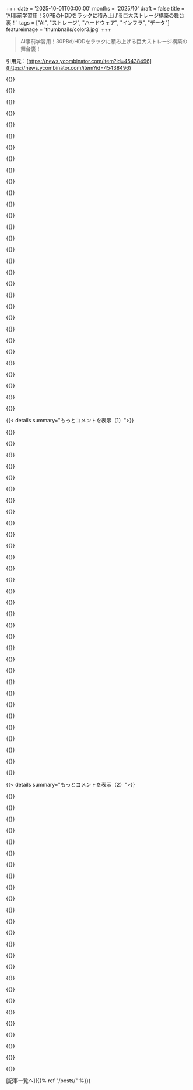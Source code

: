 +++
date = '2025-10-01T00:00:00'
months = '2025/10'
draft = false
title = 'AI事前学習用！30PBのHDDをラックに積み上げる巨大ストレージ構築の舞台裏！'
tags = ["AI", "ストレージ", "ハードウェア", "インフラ", "データ"]
featureimage = 'thumbnails/color3.jpg'
+++

> AI事前学習用！30PBのHDDをラックに積み上げる巨大ストレージ構築の舞台裏！

引用元：[https://news.ycombinator.com/item?id=45438496](https://news.ycombinator.com/item?id=45438496)




{{<matomeQuote body="Discordのブログ記事も面白かったよ。特に、ワールドカップのゴールが監視グラフに表示されて、それを口実に会議中にサッカーを見てたって話は最高だね！「システムパフォーマンスを積極的に監視してたんだ！」って言い訳してたんだって。Discordのメッセージ保存量が1PB未満っていう話も、ノードサイズから計算すると708TBとか648TBになるみたいだよ。<br>https://discord.com/blog/how-discord-stores-trillions-of-mes..." userName="lucb1e" createdAt="2025/10/01 22:22:35" color="#38d3d3">}}




{{<matomeQuote body="うん、その数字（Discordのストレージ量）には画像添付も含まれてるか確信はなかったんだよね。でも、大規模なテキストデータ処理の参考値としては、少なくともだいたい合ってると思うよ。" userName="g413n" createdAt="2025/10/02 15:11:18" color="">}}




{{<matomeQuote body="素晴らしい記事だね！技術的な詳細も全部最高だよ。コロケーションスペースをどうやって確保したのか気になるんだけど、ブローカーを使ったの？それと、価格交渉はした？もししたなら、最初の見積もりと最終的に支払った金額でどれくらいの差があったか教えてほしいな。" userName="jonas21" createdAt="2025/10/01 16:20:59" color="#ff33a1">}}




{{<matomeQuote body="SFとFremontにあるコロケーションスペースのほぼ全てに見積もりを依頼したよ。見積もり価格と実際に支払った金額には違いはなかったけど、契約条件や一回限りの費用については交渉したんだ。" userName="nee1r" createdAt="2025/10/01 16:25:20" color="#45d325">}}




{{<matomeQuote body="見積もりを公開するのを検討してほしいな。コロケーションの名前を伏せてもいいからさ。" userName="toomuchtodo" createdAt="2025/10/02 17:17:21" color="">}}




{{<matomeQuote body="楽しい記事だったよ、作者さんありがとう！でも、こういうワクワクするような記事には、いつももっと写真があると嬉しいな！" userName="Scramblejams" createdAt="2025/10/01 21:47:59" color="">}}




{{<matomeQuote body="もし作者さんたちがコメントしてくれるなら、「Standard Intelligence PBC」が何をしているのか聞きたいな。公益法人なの？一体何を開発してるの？" userName="echelon" createdAt="2025/10/01 21:53:13" color="#785bff">}}




{{<matomeQuote body="うん、もっと写真を入れたかったんだよ！！だから最近、Sony A7IIIを買って、こういう楽しい瞬間をもっと撮れるようにしたんだ。僕たちは、コンピュータの動作モデルをゼロから事前学習させてるんだ。だから事前学習用データクラスターが必要なんだよね。AGIは公共の利益のために作るのが重要だと考えてるから、うちの会社は公益法人なんだ。コンピュータで行われる多くの作業を自動化する計画もあるよ！" userName="nee1r" createdAt="2025/10/01 23:04:16" color="#785bff">}}




{{<matomeQuote body="「最高のカメラは、いつもあなたが持ってるカメラだ。」っていう名言があるよね！次の構築記事も楽しみにしてるよ！" userName="Scramblejams" createdAt="2025/10/01 23:08:35" color="">}}




{{<matomeQuote body="多くのコロケーション施設は写真撮影を禁止してるんだ。" userName="kid64" createdAt="2025/10/02 16:09:16" color="">}}




{{<matomeQuote body="Hetznerのsx135を使えば、1TBあたり月1ドルくらいでいけるよ。8個の22TBでRAIDZ1構成の140TBが240ユーロだね。200台借りればもっと安くなるかも。リスクは誰かが引き受けてくれるから、夜も安心して眠れるよ。" userName="yread" createdAt="2025/10/01 18:37:54" color="#ff5733">}}




{{<matomeQuote body="将来的にはHetznerみたいなサービスを使う可能性は十分あるね。融資や構築、あるいはその両方を切り離して、ソフトだけ担当するって契約も検討中だよ。HetznerはCPUクオータで苦労したし、ヨーロッパは避けたいけど、自分たちでやれることを示したら、地元で似たような条件で良い見積もりをもらえたんだ。" userName="g413n" createdAt="2025/10/01 19:03:09" color="#ff5733">}}




{{<matomeQuote body="Hetznerはちゃんとした用途には使えないよ。大抵、濫用だって言って、何の通知もなくデータを全部消されちゃう可能性が高いからね。" userName="mx7zysuj4xew" createdAt="2025/10/01 21:52:07" color="">}}




{{<matomeQuote body="全くその通り！Hetznerはどんな理由であっても、動いてるものを問答無用で消しちゃうからね。サポートも信じられないくらいひどいよ。" userName="fapjacks" createdAt="2025/10/02 14:39:31" color="">}}




{{<matomeQuote body="HetznerはSFに拠点がないと思うんだ。他の機器がある都市の外に接続する必要があるなら、100ギガビットの接続はあまり意味ないんじゃないかな。でも、ピアリングが改善されて、俺の考えが古いだけかもしれないけどね。" userName="nodja" createdAt="2025/10/01 18:52:53" color="">}}




{{<matomeQuote body="大丈夫だよ。光ファイバーの中を伝わる光の速度は、昔も今も変わらず遅いんだ。" userName="fuzzylightbulb" createdAt="2025/10/01 21:09:34" color="">}}




{{<matomeQuote body="君の計算は合ってないよ。最小限の冗長性を持たせても、だいたい1TBあたり月2ドルくらいになるはずだ。" userName="lostmsu" createdAt="2025/10/03 18:21:20" color="">}}




{{<matomeQuote body="データを保管するだけならかなり安いけど、トレーニングやネットワークのセットアップがよく分からないな。GPUを同じ場所に置かないってコメントを見たんだけど、それじゃあサイト間で100Gbps回線を使って全トレーニングをやるの？プレトレーニング中に完全にボトルネックにならない？" userName="boulos" createdAt="2025/10/01 16:15:41" color="#38d3d3">}}




{{<matomeQuote body="30PBを100Gbpsで送ると1ヶ月くらいかかるけど、4回線なら1週間だね。最初のトレーニングとアレイの初期ロードを重ねて、データが利用可能になり次第トレーニングできるから、トレーニング実行としては許容範囲だと思うよ。データの前処理は、書き込む前にストレージサイトかトレーニングGPU上でやるのは当然だよね。" userName="cornholio" createdAt="2025/10/02 11:04:54" color="#45d325">}}




{{<matomeQuote body="うちのGPUクラスターは現状100ギガリンクしか使ってないけど、スケールするにつれて帯域幅とストレージは拡張するつもりだよ。コロケーションに4090をいっぱい置いてて、データ分割のための埋め込み計算とかにめっちゃ役立ってるのは特筆すべき点かな。" userName="g413n" createdAt="2025/10/01 16:49:07" color="#38d3d3">}}




{{<matomeQuote body="GPUマシンをコロケーションに置かないって決めたのはどういう経緯だったの？電力コストが高すぎたとか？それともストレージ用よりGPUマシンの方が物理的にアクセスする必要があるって考えたの？" userName="mwambua" createdAt="2025/10/01 19:06:19" color="">}}




{{<matomeQuote body="この仕事の前にsfcomputeで働いてた時、H100の電力密度に業界が慣れてなくて、データセンターが文字通り火事になるのを何度も見たよ。うちのトレーニングチップはJBODみたいに標準的なパッケージじゃないんだ。" userName="g413n" createdAt="2025/10/01 20:29:25" color="#45d325">}}




{{<matomeQuote body="コンピューターを分散させる、つまりラックを全部埋めずに半分だけ使うって簡単な選択肢じゃないのかな？うちの隣のGPUクラスターは、1つのラックに64A入れられないから、2つのラックに32Aずつ入れてるよ。（230V 3相）" userName="Symbiote" createdAt="2025/10/01 21:57:56" color="#38d3d3">}}




{{<matomeQuote body="ほとんどのデータセンターでは、ラックのスペースは通常高値で取引されてるんだよね。" userName="pixl97" createdAt="2025/10/01 22:29:12" color="">}}




{{<matomeQuote body="僕の情報は古いかもしれないけど、電力密度ってめちゃくちゃ上がってる。多くのデータセンターはスペースは十分あっても、電力があんまりないんじゃないかな。昔の低電力密度向けに設計された建物に、そんなにたくさんの電力供給や冷却を後付けできるわけないしね。" userName="toast0" createdAt="2025/10/02 07:21:50" color="#45d325">}}




{{<matomeQuote body="これは僕の経験と同じだね。うちは42Uラックに8台のマシンしか入れられないよ。だって、ラックにもっと電力回路を供給できないんだから。" userName="tempest_" createdAt="2025/10/02 13:40:01" color="#ff33a1">}}




{{<matomeQuote body="うん、うちの場合もそうだったよ。" userName="g413n" createdAt="2025/10/02 15:14:38" color="">}}




{{<matomeQuote body="データセンターがラックに、安全に使える以上の電力を供給してるらしいことに、むしろ驚きだね。" userName="Symbiote" createdAt="2025/10/01 22:39:21" color="">}}




{{<matomeQuote body="計算に関する話も続編として聞きたいな。どこでやってるの？そのデータを処理するのにどれくらいのGPUが必要なの？とか。すごく面白くて新鮮な記事だったよ。いつものtf applyしてニヤニヤしながら電話するだけって感じより、シリコンバレーってこういうことなんだって感じがする。" userName="lemonlearnings" createdAt="2025/10/01 22:49:20" color="#ff5733">}}




{{<matomeQuote body="この規模ならAWSとかCloudFlareに限らず、どのクラウドプロバイダとも個別価格交渉できるよ。S3でも0.5PBくらいから交渉可能。DIYよりクラウドが絶対安いとは言わないけど、クラウドの定価とeBayの機材＋無料労働（ピザ代除く）を比べるのは公平じゃないよね。" userName="coleca" createdAt="2025/10/01 19:05:48" color="#785bff">}}




{{< details summary="もっとコメントを表示（1）">}}

{{<matomeQuote body="AWSではegress費用がネックで、交渉しても譲らなかったから、AIトレーニングには全然使えないんだよね。CloudFlareのプライベート価格は、マネージドのオブジェクトストレージとしてはかなり安い方だと思う。自分たちでホストする能力があるから交渉力もつくしね。マネージドのバケット製品は、シンプルな事前学習データ保存にはオーバースペック。Glacierはアーカイブには良いけど、ML用には現状、似たようなものが無いんだ。" userName="g413n" createdAt="2025/10/01 19:15:54" color="#ff33a1">}}




{{<matomeQuote body="どんなディールの話？50%以上の割引とか？" userName="epistasis" createdAt="2025/10/02 01:02:11" color="">}}




{{<matomeQuote body="AWSとかクラウドサービスでは、購入規模によっては50%以上の割引も全然いけるよ。" userName="master_crab" createdAt="2025/10/02 11:21:49" color="#785bff">}}




{{<matomeQuote body="最低0.5PBのボリュームじゃ無理だよ。10PBでも、ストレージのコミット割引が50%に近くなんてならない。せいぜい10～20%くらいじゃないかな。" userName="oasisbob" createdAt="2025/10/02 18:10:55" color="#785bff">}}




{{<matomeQuote body="ドライブのラック設置を手伝えて楽しかったよ！大量のデータって最高だね :P" userName="archmaster" createdAt="2025/10/01 16:29:04" color="">}}




{{<matomeQuote body="手伝ってくれてありがとう！！！" userName="nee1r" createdAt="2025/10/01 16:38:02" color="">}}




{{<matomeQuote body="ディスクの故障率の話がないね？数ヶ月経ってどうなってるか気になるな。" userName="g413n" createdAt="2025/10/01 15:08:18" color="">}}




{{<matomeQuote body="以前も話したけど、複数ディスクアレイを立ち上げた時、大量のドライブ故障があったんだ。金曜の午後にラックに設置して、週末にRAIDアレイのストライプが終わった後で読み書きするシェルスクリプトをサッと書いた。ログもなくて、ただの.shファイルだったんだけどね。月曜に出社したら、全てのアレイで大規模な故障が！ストライプ中かストレステスト中か分からず、故障率は50%近く。工場出荷時の不良品で、うちのベンダーの他の顧客も文句言ってたよ。全部メーカーが交換してくれた。生産投入が遅れただけ。その後、次の職場に移るまでの12ヶ月間は一つも壊れなかったな。" userName="dylan604" createdAt="2025/10/01 17:37:21" color="#45d325">}}




{{<matomeQuote body="へえ、10年間のディスクライフサイクルを通してストレージを管理する問題に対する、うまい解決策だね。" userName="jeffrallen" createdAt="2025/10/01 18:13:01" color="">}}




{{<matomeQuote body="ディスク故障率は昔と比べてすごく減ったね。10年前は毎週何十枚も交換してたけど、今はめったに見ないから驚きだよ。BackblazeのHDD統計を見れば十分って感じだね。" userName="bayindirh" createdAt="2025/10/01 15:29:13" color="#785bff">}}




{{<matomeQuote body="Backblazeの年間故障率は1.36%で、2,400台のドライブなら年間約32台が故障する計算だね。追加の設備投資も年間で約4,000ドルだから、ほとんど気にならないレベルだよ。参照元：https://www.backblaze.com/cloud-storage/resources/hard-drive..." userName="gordonhart" createdAt="2025/10/01 16:13:45" color="#ff5733">}}




{{<matomeQuote body="彼らが使ってるのは中古ドライブだから、Backblazeの報告よりも故障率は高くなるんじゃないかな。仕様には2,400台のドライブで、ほとんどが12TBの中古エンタープライズドライブって書いてあったよ。" userName="joering2" createdAt="2025/10/01 17:45:01" color="#38d3d3">}}




{{<matomeQuote body="ディスクの故障はU字曲線になることが多いから、一概には言えないよ。中古ドライブを買うことで、初期の故障率が高い部分を回避できるメリットもあるんだ。大抵のドライブは、寿命による高い故障率が出る前に型落ちになるだろうしね。" userName="antisthenes" createdAt="2025/10/01 22:02:28" color="#ff5c5c">}}




{{<matomeQuote body="輸送によるストレスで、初期の故障率はやっぱり高くなるんじゃないかな。それに、中古のエンタープライズドライブはSMARTデータが消去されてたり、故障寸前で引退させられたものもあるだろうから、注意が必要だね。" userName="toast0" createdAt="2025/10/02 07:28:17" color="#38d3d3">}}




{{<matomeQuote body="ドライブを物理的に動かすと、故障のU字曲線がリセットされがちだよ。その過程で一部は損傷する可能性もあるね。" userName="dist-epoch" createdAt="2025/10/02 09:38:25" color="">}}




{{<matomeQuote body="彼らが中古のエンタープライズドライブを使ってるって言ってたけど、コストを抑えたい気持ちはわかるけど、将来的に高くつくミスになるんじゃないかな。個人的にホームクラスターで中古ドライブを使ってみて、パフォーマンスのばらつきが大きすぎてすぐに諦めた経験があるよ。" userName="cjaackie" createdAt="2025/10/01 15:38:48" color="#ff5733">}}




{{<matomeQuote body="たしか、ドライブって「最初のうちに故障するか」、「寿命の終わりに故障するか」のどっちかが多いんだよね。だから中古ドライブを買うのは、初期故障するであろうものを選別済みってことで、そこまで悪いアイデアじゃない気がするんだ。もちろん、俺が何言ってるか全然わかってないけどね。" userName="jms55" createdAt="2025/10/01 15:54:30" color="">}}




{{<matomeQuote body="ハードウェア業界では、この現象を「バスタブ曲線」って呼んでるんだよ。" userName="dboreham" createdAt="2025/10/01 18:16:16" color="#ff33a1">}}




{{<matomeQuote body="完璧なデータがあるわけじゃないけど、俺たちの経験と今回の話は一致してるね。多くの故障は、インストール直後、まだ大量のデータが書き込まれる前に起きたから、実際のデータ損失はハードウェアの故障率よりは低かったよ。" userName="g413n" createdAt="2025/10/01 17:23:31" color="#ff33a1">}}




{{<matomeQuote body="HDDはどこで調達したの？serverpartdeals.comとかで中古HDD買うの考えたけど、信頼性が心配なんだよね。" userName="frakkingcylons" createdAt="2025/10/01 22:52:26" color="#ff5733">}}




{{<matomeQuote body="ホームサーバーの趣味なら中古ドライブいいよね。問題解決は楽しいし、ドライブ故障はサーバーをいじる良い理由になるんだ。半分冗談だけど、結構面白いよ。" userName="guywithahat" createdAt="2025/10/01 15:50:38" color="">}}




{{<matomeQuote body="データセンターだと故障率はリモートハンズの継続コストだから、フロントローダーなら問題ないよ。数ヶ月ごとに誰かが新しいドライブのリストとカート持ってデータセンターに来る感じだね。" userName="g413n" createdAt="2025/10/01 15:48:46" color="#45d325">}}




{{<matomeQuote body="彼らが将来Backblazeストレージポッドみたいなトップローダー選ぶか気になるな。そっちの方が密度高いし、ネジ止め不要でセットアップ速いし。彼らは中古ドライブ使ったけどテストしたのかな？僕は中古ドライブで初期不良に当たった経験あるから、SMARTテストや容量検証とかのテストは重要だと思うよ。" userName="pronoiac" createdAt="2025/10/01 17:10:25" color="#38d3d3">}}




{{<matomeQuote body="うん、トップローダーすごく興味あるよ。次回拡張時にテストラック作って、良ければ切り替えるつもり。中古ドライブのテストだけど、事前に各サプライヤーから少量ずつ買って試したんだ。おかげで怪しいロットを見つけて、大量注文から外せたよ。サプライヤーを複数にするのはリスク分散にすごく有効だね。" userName="g413n" createdAt="2025/10/01 17:14:59" color="#38d3d3">}}




{{<matomeQuote body="”ネジ止め不要”って言っても、古いトップローダーだとツールレスじゃないのも多いよ。RMAするならいいけど、現場で交換したりリファービッシュドライブだけ使うと、結局ネジ止めしまくりだね。結構壊れやすいし、プラスチックが折れたりして、地味に大変なんだ。" userName="joshvm" createdAt="2025/10/01 20:56:45" color="#45d325">}}




{{<matomeQuote body="この世代のSupermicroの中古マシンは、全部ひっくるめてもすごく安いよ。https://www.theserverstore.com/supermicro-superstorage-ssg-6..." userName="tempest_" createdAt="2025/10/01 18:43:37" color="#38d3d3">}}




{{<matomeQuote body="「HDD積み上げパーティーで30PBのハードウェアを36時間で構築」ってあったけど、2400台のドライブに実際かかったマンアワーはどれくらいだったの？" userName="htrp" createdAt="2025/10/01 19:52:19" color="#ff5c5c">}}




{{<matomeQuote body="約250マンアワーだよ。" userName="g413n" createdAt="2025/10/01 19:58:51" color="#45d325">}}




{{<matomeQuote body="よくやったね！正直な記事と”can do”精神が大好きだよ。きっと楽しかっただろうね。興味あるんだけど、言ってた高密度ストレージじゃなくて、必要な量の”20x”もドライブを買っちゃったミス、なんでだと思う？これを選んだ理由があったの？" userName="urbandw311er" createdAt="2025/10/02 07:41:33" color="#ff5c5c">}}




{{<matomeQuote body="20xじゃなくて、必要な量の＜2x弱くらいのドライブだと思うよ（24TBと14TBの比較ね）。でも、ドライブを格納してるラックはもっと高密度にできたかもしれないね。どっちにしろ費用はだいたい同じだし、コロケーションがスペース料金を請求しないから大したことないし、慣れてるやり方でやっただけだよ。でも、試してみる価値はあるね。" userName="g413n" createdAt="2025/10/02 15:13:58" color="#ff5c5c">}}

{{</details>}}




{{< details summary="もっとコメントを表示（2）">}}

{{<matomeQuote body="彼は初期費用が高くなると言ってたよ。" userName="Tepix" createdAt="2025/10/02 13:49:40" color="">}}




{{<matomeQuote body="この話大好きだよ。これこそが本当のハッキングとスタートアップのコスト意識だね。" userName="RagnarD" createdAt="2025/10/01 16:09:37" color="">}}




{{<matomeQuote body="それで、このデータを今どうやってGPUに持っていくの…？ただ公開インターネット経由でデータセンターに送るの？" userName="nharada" createdAt="2025/10/01 15:27:44" color="#ff5c5c">}}




{{<matomeQuote body="うん、その通り！100Gのアップリンクがあって、nginxのセキュアリンクを使って、HTTPでマシンからcurlしてるよ。（面白いことにHTTPSだとオーバーヘッドがあるから、URLを事前に署名してるんだ）" userName="nee1r" createdAt="2025/10/01 15:33:21" color="#ff5733">}}




{{<matomeQuote body="Zayoの100ギガで7.5Kドルってことね。それはMRCの半分くらいだ。" userName="g413n" createdAt="2025/10/01 15:31:02" color="">}}




{{<matomeQuote body="彼らはその距離ならダークファイバーを自分で借りても安く済むはずだよ。でも、彼らが言ってたように、ISPから100Gbpsの容量を使ってるね。" userName="bayindirh" createdAt="2025/10/01 15:30:12" color="#ff33a1">}}




{{<matomeQuote body="データセンターからオフィスまでダークファイバーを引きたいんだ。100Gbpsって最高だよね！" userName="nee1r" createdAt="2025/10/01 15:34:40" color="">}}




{{<matomeQuote body="今、光ファイバーがアビエーターを着て、目からレーザービームを出すポスターを想像してるよ。「Dark Fiber」ってImpactフォントでデカく書かれてるやつ。" userName="dylan604" createdAt="2025/10/01 17:40:57" color="">}}




{{<matomeQuote body="サンフランシスコってまだダークファイバーが残ってるの？90年代のバブルは需要を見誤ってたもんな。" userName="geor9e" createdAt="2025/10/01 17:02:04" color="">}}




{{<matomeQuote body="DWDM技術の進歩は他のテクノロジーの成長を圧倒してるよ。昔10Mbpsだった1本のファイバーが今じゃ20Tbpsも運べるんだ、200万倍だよ！供給が限られてるファイバーも、今ならすごく長く使えるから、アクセス料金のプレッシャーは思ったより小さいかもね。" userName="madsushi" createdAt="2025/10/01 17:26:47" color="#ff5c5c">}}




{{<matomeQuote body="最近はどんな接続でも「ダークファイバー」って言う人がいるよね。俺もそれが気になるんだ。" userName="dpe82" createdAt="2025/10/01 18:34:57" color="">}}




{{<matomeQuote body="俺が言いたかったのは「ポイント・ツー・ポイントのシングルモード、無終端の光ファイバーケーブル」ってこと。つまり、他のトラフィックがない自分だけのケーブルだね。共有されてるやつは俺の言葉ではMetro Ethernetだよ。" userName="bayindirh" createdAt="2025/10/01 18:48:06" color="#ff33a1">}}




{{<matomeQuote body="初歩的な質問なんだけど、L2まで行かずに、共有ファイバーでスペクトル帯域を売る中間サービスってあるの？それとも、既製のEthernetを使って共有する方が簡単すぎて、それは複雑すぎるかな？" userName="woooooo" createdAt="2025/10/02 09:51:05" color="">}}




{{<matomeQuote body="うん、もちろんあるよ！よく「wave/wavelength」とか「lambda」サービス、あるいは「lit fiber」って呼ばれてるね。" userName="madsushi" createdAt="2025/10/02 17:20:09" color="#ff33a1">}}




{{<matomeQuote body="でも、9000万時間分のビデオデータってどこで手に入れるの？" userName="not--felix" createdAt="2025/10/01 15:37:09" color="#ff5733">}}




{{<matomeQuote body="しかも普通のビデオデータじゃなくて、Agentic Computer uses向けのスクリーン録画って明言してたよね。すごく特殊な種類のビデオだ。多分Rewind.aiみたいな会社と提携してるんじゃないかな。" userName="_1tem" createdAt="2025/10/01 15:43:11" color="#ff5c5c">}}




{{<matomeQuote body="“プライバシーのために、画面と音声の記録はローカルに保存され、Macから出ることはない。”ってRewindみたいなサービスが言ってるけど、まさか本当にRewindじゃないよね？彼らがヘッダーでリンクしてるプライバシーページからの引用だよ。" userName="Barbing" createdAt="2025/10/02 09:37:48" color="">}}




{{<matomeQuote body="＞多分、ヨーロッパにはそれを置きたくないだろうね。って、それが何かっていう最高のヒントだよね。" userName="hengheng" createdAt="2025/10/02 10:30:21" color="">}}




{{<matomeQuote body="俺の計算が合ってるなら、9000万時間の動画を30PBで賄うと平均ビットレートは760kくらいになるね。（プロビジョンしたスペースを初日から全部使うとは思えないけどね）だから、俺の推測だとCCTVみたいな動きの少ない映像か、デスクトップ録画みたいな低ビットレートの動画じゃないかな。このビットレートじゃYouTube動画みたいなもんじゃないと思う。（ビットレートとは関係なく、古いパブリックドメインの動画かもしれないけど）。どんな種類の動画を使ってるのか、めちゃくちゃ気になるよ。" userName="bobbob1921" createdAt="2025/10/02 18:46:33" color="#ff5c5c">}}




{{<matomeQuote body="オンプレミスがいかに安上がりになるかを示してるね。脱帽だよ。" userName="mschuster91" createdAt="2025/10/01 15:46:35" color="">}}




{{<matomeQuote body="メンテナンスのオーバーヘッドが含まれてないね。S3／R2は通常、運用担当者（OPS）を配置する必要がないけど、この手のセットアップだと週に5時間は誰かが対応に追われることになるだろうね。" userName="stackskipton" createdAt="2025/10/01 15:56:49" color="#38d3d3">}}




{{<matomeQuote body="その通りだね。だから、うちはオフィスから数ブロック離れた場所にデータセンターを置くことを選んだんだよ。" userName="nee1r" createdAt="2025/10/01 16:04:39" color="">}}




{{<matomeQuote body="昔、サーバー3ラック分くらい管理してたんだけど、そんなにディスクは多くなかったけど、ハードウェアのメンテナンスは数年間はほとんど必要なかったな（全部クラウドに移行するまでは）。サーバー管理の主な仕事はOSアップデートと、一番面倒なOpenStackだったけど、これはクラウドを使っても逃れられないことなんだよね…。" userName="mschuster91" createdAt="2025/10/01 15:59:59" color="#ff5733">}}




{{<matomeQuote body="S3／R2を使えば、そういう問題から解放されるんだよ。ファイルをどさっと置いて、必要な時に取り出すだけ。OSアップデート、ディスク障害、OpenStack、追加ハードウェア？そんなのS3会社の担当で、君の仕事じゃないって。前の会社でAzure Web App Containersを大量に使ってたんだけど、OS関連の作業はほとんどなくなって、クラウドで多くのOSの苦労が減らせるってことだよ。" userName="stackskipton" createdAt="2025/10/01 16:15:54" color="#785bff">}}

{{</details>}}



[記事一覧へ]({{% ref "/posts/" %}})
